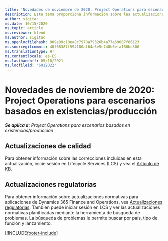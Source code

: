 ```yaml
---
title: 'Novedades de noviembre de 2020: Project Operations para escenarios basados en existencias/producción'
description: Este tema proporciona información sobre las actualizaciones de calidad disponibles en la versión de noviembre de 2020 de Project Operations para escenarios basados en producción.
author: sigitac
ms.date: 10/15/2020
ms.topic: article
ms.reviewer: kfend
ms.author: sigitac
ms.openlocfilehash: 809e89c10ea8c7978a79326b4a77e69007f86123
ms.sourcegitcommit: 40f68387f594180af64a5e5c748b6efa188bd300
ms.translationtype: HT
ms.contentlocale: es-ES
ms.lasthandoff: 05/10/2021
ms.locfileid: "6012022"
---
```

# <a name="whats-new-november-2020---project-operations-for-stockedproduction-based-scenarios"></a>Novedades de noviembre de 2020: Project Operations para escenarios basados en existencias/producción

_**Se aplica a:** Project Operations para escenarios basados en existencias/producción_

## <a name="quality-updates"></a>Actualizaciones de calidad

Para obtener información sobre las correcciones incluidas en esta actualización, inicie sesión en Lifecycle Services (LCS) y vea el [Artículo de KB](https://fix.lcs.dynamics.com/Issue/Details?bugId=488609&amp;dbType=3&amp;qc=8251e8e1d5e2386de850599926c1adc3fec8e2ba25308036d22cdfe0a1c28fc7).

## <a name="regulatory-updates"></a>Actualizaciones regulatorias

Para obtener información sobre actualizaciones normativas para aplicaciones de Dynamics 365 Finance and Operations, vea [Actualizaciones regulatorias](/dynamics365/finance/localizations/regulatory-updates). También puede iniciar sesión en LCS y ver las actualizaciones normativas planificadas mediante la herramienta de búsqueda de problemas. La búsqueda de problemas le permite buscar por país, tipo de función y lanzamiento.


[!INCLUDE[footer-include](../../includes/footer-banner.md)]